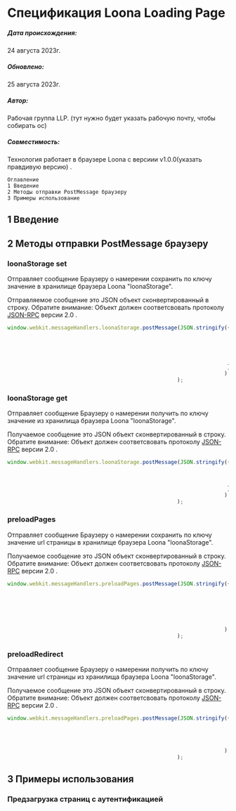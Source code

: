 # Спецификация Loona Loading Page
##### Дата происхождения:
24 августа 2023г.
##### Обновлено:
25 августа 2023г.

##### Автор:
Рабочая группа LLP. (тут нужно будет указать рабочую почту, чтобы собирать ос) 

##### Совместимость:
Технология работает в браузере Loona с версиии v1.0.0(указать правдивую версию) .

```
Оглавление
1 Введение
2 Методы отправки PostMessage браузеру
3 Примеры использование
```

## 1 Введение
## 2 Методы отправки PostMessage браузеру
### loonaStorage set
Отправляет сообщение Браузеру о намерении сохранить по ключу значение в хранилище браузера Loona "loonaStorage".

Отправляемое сообщение это JSON объект сконвертированный в строку.
Обратите внимание: Объект должен соответсвовать протоколу [JSON-RPC](https://www.jsonrpc.org/specification) версии 2.0 .

```javascript
window.webkit.messageHandlers.loonaStorage.postMessage(JSON.stringify({ "jsonrpc" : "2.0",
                                                                        "method" : "set",
                                                                        "params" :  {"key" : "token",
                                                                                     "value" : yourstoken,
                                                                                    },
                                                                        "id" : 1,
                                                                      }
                                                                     )
                                                      );
```

### loonaStorage get
Отправляет сообщение Браузеру о намерении получить по ключу значение из хранилища браузера Loona "loonaStorage".

Получаемое сообщение это JSON объект сконвертированный в строку.
Обратите внимание: Объект должен соответсвовать протоколу [JSON-RPC](https://www.jsonrpc.org/specification) версии 2.0 .

```javascript
window.webkit.messageHandlers.loonaStorage.postMessage(JSON.stringify({ "jsonrpc" : "2.0",
                                                                        "method" : "token",
                                                                        "params" : {"key" : "token"},
                                                                        "id" : 2,
                                                                      }
                                                                     )
                                                      );
```

### preloadPages
Отправляет сообщение Браузеру о намерении сохранить по ключу значение url страницы в хранилище браузера Loona "loonaStorage".

Получаемое сообщение это JSON объект сконвертированный в строку.
Обратите внимание: Объект должен соответсвовать протоколу [JSON-RPC](https://www.jsonrpc.org/specification) версии 2.0 .

```javascript
window.webkit.messageHandlers.preloadPages.postMessage(JSON.stringify({ "jsonrpc" : "2.0",
                                                                        "method" : "set",
                                                                        "params" :  {"key" : "url",
                                                                                     "value" : yoursURLForHandOver
                                                                                    },
                                                                        "id" : 1,
                                                                       }
                                                                     )
                                                      );
```
### preloadRedirect
Отправляет сообщение Браузеру о намерении получить по ключу значение url страницы из хранилища браузера Loona "loonaStorage".

Получаемое сообщение это JSON объект сконвертированный в строку.
Обратите внимание: Объект должен соответсвовать протоколу [JSON-RPC](https://www.jsonrpc.org/specification) версии 2.0 .

```javascript
window.webkit.messageHandlers.preloadPages.postMessage(JSON.stringify({ "jsonrpc" : "2.0",
                                                                        "method" : "get",
                                                                        "params" : {"key" : "url"},
                                                                        "id" : 2,
                                                                       }
                                                                     )
                                                      );
```
## 3 Примеры использования
### Предзагрузка страниц с аутентификацией